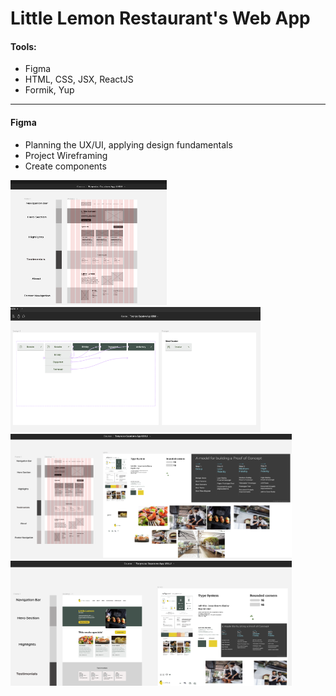 # Little Lemon Restaurant's Web App

#### Tools:

- Figma
- HTML, CSS, JSX, ReactJS
- Formik, Yup

---

#### Figma

- Planning the UX/UI, applying design fundamentals
- Project Wireframing
- Create components

<img src="src/assets/screenshots/wireframe-screenshot.png" width="250" height="200" />
<img src="src/assets/screenshots/component-screenshot.png" width="400" height="200" />
<img src="src/assets/screenshots/pre-apply-design-screenshot.png" width="450" height="200" />
<img src="src/assets/screenshots/apply-design-screenshot.png" width="450" height="200" />
